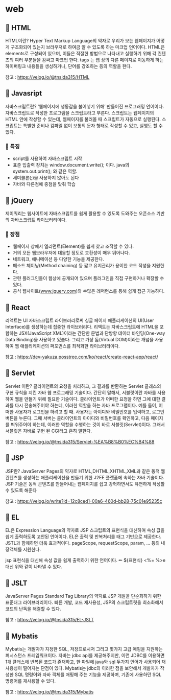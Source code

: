 # web
## 📌 HTML
HTML이란? Hyper Text Markup Language의 약자로 우리가 보는 웹페이지가 어떻게 구조화되어 있는지 브라우저로 하여금 알 수 있도록 하는 마크업 언어이다. HTML은 elements로 구성되어 있으며, 이들은 적절한 방법으로 나타내고 실행하기 위해 각 컨텐츠의 여러 부분들을 감싸고 마크업 한다. tags 는 웹 상의 다른 페이지로 이동하게 하는 하이퍼링크 내용들을 생성하거나, 단어를 강조하는 등의 역할을 한다.

참고 : https://velog.io/@tnsida315/HTML

## 📌 Javasript
 자바스크립트란? ‘웹페이지에 생동감을 불어넣기 위해’ 만들어진 프로그래밍 언어이다. 자바스크립트로 작성한 프로그램을 스크립트라고 부른다. 스크립트는 웹페이지의 HTML 안에 작성할 수 있는데, 웹페이지를 불러올 때 스크립트가 자동으로 실행된다. 스크립트는 특별한 준비나 컴파일 없이 보통의 문자 형태로 작성할 수 있고, 실행도 할 수 있다.

###  📎 특징
- script를 사용하여 자바스크립트 시작
- 표준 입출력 장치는 window.document.write(); 이다. java의 system.out.print(); 와 같은 역할.
- 세미콜론(;)을 사용하지 않아도 된다
- 자바와 다른점에 중점을 맞춰 학습

## 📌 jQuery
 제이쿼리는 웹사이트에 자바스크립트를 쉽게 활용할 수 있도록 도와주는 오픈소스 기반의 자바스크립트 라이브러리이다. 

###  📎 장점
- 웹페이지 상에서 엘리먼트(Element)를 쉽게 찾고 조작할 수 있다.
- 거의 모든 웹브라우저에 대응할 정도로 호환성이 매우 뛰어나다.
- 네트워크, 애니메이션 등 다양한 기능을 제공한다.
- 메소드 체이닝(Method chaining) 등 짧고 유지관리가 용이한 코드 작성을 지원한다.
- 관련 플러그인들이 웹상에 공개되어 있으며 플러그인을 직접 구현하거나 확장할 수 있다.
- 공식 웹사이트(www.jquery.com)와 수많은 레퍼런스를 통해 쉽게 접근 가능하다.

## 📌 React
 리액트는 UI 자바스크립트 라이브러리로써 싱글 페이지 애플리케이션의 UI(User Interface)를 생성하는데 집중한 라이브러리다. 리액트는 자바스크립트에 HTML을 포함하는 JSX(JavaScript XML)이라는 간단한 문법과 단방향 데이터 바인딩(One-way Data Binding)을 사용하고 있습다. 그리고 가상 돔(Virtual DOM)이라는 개념을 사용하여 웹 애플리케이션의 퍼포먼스를 최적화한 라이브러리이다.

 참고 : https://dev-yakuza.posstree.com/ko/react/create-react-app/react/

## 📌 Servlet
Servlet 이란? 클라이언트의 요청을 처리하고, 그 결과를 반환하는 Servlet 클래스의 구현 규칙을 지킨 자바 웹 프로그래밍 기술이다.
간단히 말해서, 서블릿이란 자바를 사용하여 웹을 만들기 위해 필요한 기술이다. 클라이언트가 어떠한 요청을 하면 그에 대한 결과를 다시 전송해주어야 하는데, 이러한 역할을 하는 자바 프로그램이다. 예를 들어, 어떠한 사용자가 로그인을 하려고 할 때. 사용자는 아이디와 비밀번호를 입력하고, 로그인 버튼을 누른다. 그때 서버는 클라이언트의 아이디와 비밀번호를 확인하고, 다음 페이지를 띄워주어야 하는데, 이러한 역할을 수행하는 것이 바로 서블릿(Servlet)이다. 그래서 서블릿은 자바로 구현 된 CGI라고 흔히 말한다.

  참고 : https://velog.io/@tnsida315/Servlet-%EA%B8%B0%EC%B4%88

## 📌 JSP
JSP란? JavaServer Pages의 약자로 HTML,DHTML,XHTML,XML과 같은 동적 웹 컨텐츠를 생성하는 애플리케이션을 만들기 위한 J2EE 플랫폼에 속하는 자바 기술이다. JSP 기술은 동적 콘텐츠를 만들어내는 웹페이지를 쉽고 강혁하면서도 유연하게 작성할 수 있도록 해준다

  참고 : https://velog.io/write?id=12c8ced1-00a6-460d-bb28-75c01e95235c

## 📌 EL

 EL은 Expression Language의 약자로 JSP 스크립트의 표현식을 대신하여 속성 값을 쉽게 출력하도록 고안된 언어이다. EL은 출력 및 반복처리를 태그 기반으로 제공한다. JSTL과 함께하면 더욱 효과적이다.  pageScope, requestScope, param, ... 등의 내장객체를 지원한다.
 
 jsp 표현식을 대신해 속성 값을 쉽게 출력하기 위한 언어이다. 
✏ ${표현식}
 <%= %>e대신 위와 같이 나타낼 수 있다.

## 📌 JSLT

 JavaServer Pages Standard Tag Library의 약자로 JSP 개발을 단순화하기 위한 표준태그 라이브러리이다. 빠른 개발, 코드 재사용성, JSP의 스크립트릿을 최소화해서 코드의 난독을 해결할 수 있다.

 참고 : https://velog.io/@tnsida315/EL-JSLT 

## 📌 Mybatis

Mybatis는 개발자가 지정한 SQL, 저장프로시저 그리고 몇가지 고급 매핑을 지원하는 퍼시스턴스 프레임워크이다.
자바는 jdbc api를 제공해주지만, 이런 JDBC를 이용하면 1개 클래스에 반복된 코드가 존재하고, 한 파일에 java와 sql 두가지 언어가 사용되어 재사용성이 떨어지는 단점이 있다.
Mybatis는 jdbc의 이러한 점을 보안해서 개발자가 작성한 SQL 명령어와 자바 객체를 매핑해 주는 기능을 제공하며, 기존에 사용하던 SQL 명령어를 재사용할 수 있다.

 참고 : https://velog.io/@tnsida315/Mybatis


